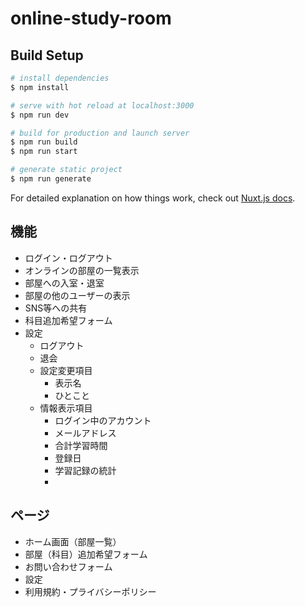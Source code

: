 # online-study-room

## Build Setup

```bash
# install dependencies
$ npm install

# serve with hot reload at localhost:3000
$ npm run dev

# build for production and launch server
$ npm run build
$ npm run start

# generate static project
$ npm run generate
```

For detailed explanation on how things work, check out [Nuxt.js docs](https://nuxtjs.org).


## 機能

- ログイン・ログアウト
- オンラインの部屋の一覧表示
- 部屋への入室・退室
- 部屋の他のユーザーの表示
- SNS等への共有
- 科目追加希望フォーム
- 設定
    - ログアウト
    - 退会
    - 設定変更項目
        - 表示名
        - ひとこと
    - 情報表示項目
        - ログイン中のアカウント
        - メールアドレス
        - 合計学習時間
        - 登録日
        - 学習記録の統計
        - 

## ページ
- ホーム画面（部屋一覧）
- 部屋（科目）追加希望フォーム
- お問い合わせフォーム
- 設定
- 利用規約・プライバシーポリシー
